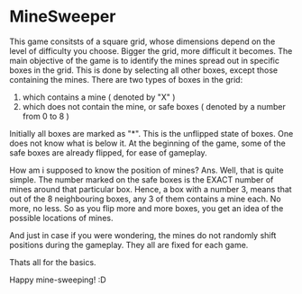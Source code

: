 # MineSweeper
This game consitsts of a square grid, whose dimensions depend on the level of difficulty you choose. Bigger the grid, more difficult it becomes.
The main objective of the game is to identify the mines spread out in specific boxes in the grid. This is done by selecting all other boxes, except those containing the mines.
There are two types of boxes in the grid:
1) which contains a mine ( denoted by "X" )
2) which does not contain the mine, or safe boxes ( denoted by a number from 0 to 8 )

Initially all boxes are marked as "*". This is the unflipped state of boxes. One does not know what is below it.
At the beginning of the game, some of the safe boxes are already flipped, for ease of gameplay.

How am i supposed to know the position of mines?
Ans. Well, that is quite simple. The number marked on the safe boxes is the EXACT number of mines around that particular box.
Hence, a box with a number 3, means that out of the 8 neighbouring boxes, any 3 of them contains a mine each. No more, no less.
So as you flip more and more boxes, you get an idea of the possible locations of mines.

And just in case if you were wondering, the mines do not randomly shift positions during the gameplay. They all are fixed for each game.

Thats all for the basics.

Happy mine-sweeping! :D
